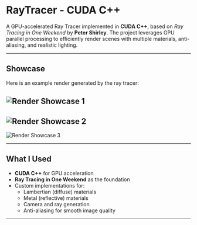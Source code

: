 # **RayTracer - CUDA C++**

A GPU-accelerated Ray Tracer implemented in **CUDA C++**, based on *Ray Tracing in One Weekend* by **Peter Shirley**. The project leverages GPU parallel processing to efficiently render scenes with multiple materials, anti-aliasing, and realistic lighting.

---

## **Showcase**

Here is an example render generated by the ray tracer:

![Render Showcase 1](https://github.com/user-attachments/assets/a649ec5e-a179-46db-8173-b0d47ec411bb)
---
![Render Showcase 2](https://github.com/user-attachments/assets/a5905b6b-a061-4524-a332-30d45c062417)
---
![Render Showcase 3](https://github.com/user-attachments/assets/1cbf4810-d423-439f-80bf-7c0c10c7531c)


---

## **What I Used**

- **CUDA C++** for GPU acceleration  
- **Ray Tracing in One Weekend** as the foundation  
- Custom implementations for:  
  - Lambertian (diffuse) materials  
  - Metal (reflective) materials  
  - Camera and ray generation  
  - Anti-aliasing for smooth image quality

---

